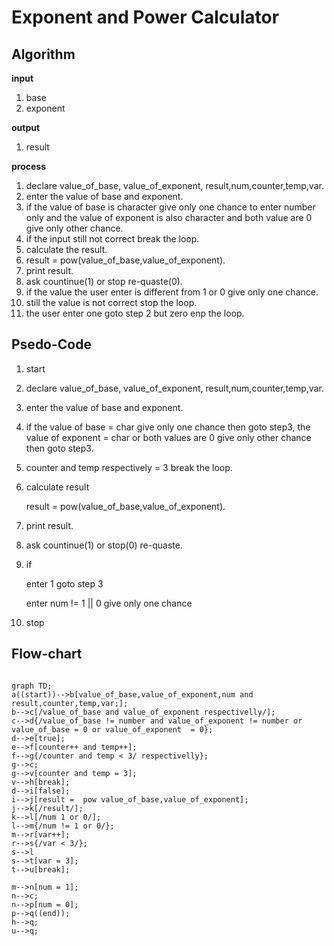 # Exponent and Power Calculator

## Algorithm

**input**
 1. base
 2. exponent

**output**
 1. result
 
 **process**
 1. declare value_of_base, value_of_exponent, result,num,counter,temp,var.
 2. enter the value of base and exponent.
 3. if the value of base is character give only one chance to enter number only and the value of exponent is also character and both value are 0 give only other chance.
 4. if the input still not correct break the loop.
 5. calculate the result.
 6. result =  pow(value_of_base,value_of_exponent).
 7. print result.
 8.  ask countinue(1) or stop re-quaste(0).
 9. if the value the user enter is different from 1 or 0 give only one chance.
 10. still the value is not correct stop the loop.
 11. the user enter one goto step 2 but zero enp the loop.
 
 ## Psedo-Code

 1. start
 2. declare value_of_base, value_of_exponent, result,num,counter,temp,var.
 3. enter the value of base and exponent.
 4. if 
     the value of base = char give only one chance then goto step3,
     the value of exponent = char or both values are 0 give  only other chance then goto step3.
 5. counter and temp respectively = 3 break the loop.
 6. calculate result
     
      result =  pow(value_of_base,value_of_exponent).
 7. print result.
 8. ask countinue(1) or stop(0) re-quaste.
 9.  if 
   
      enter 1 goto step 3

      enter num != 1 || 0 give only one chance
 10. stop
   
## Flow-chart


```mermaid

graph TD;
a((start))-->b[value_of_base,value_of_exponent,num and result,counter,temp,var;];
b-->c[/value_of_base and value_of_exponent respectivelly/];
c-->d{/value_of_base != number and value_of_exponent != number or value_of_base = 0 or value_of_exponent  = 0};
d-->e[true];
e-->f[counter++ and temp++];
f-->g{/counter and temp < 3/ respectivelly};
g-->c;
g-->v[counter and temp = 3];
v-->h[break];
d-->i[false];
i-->j[result =  pow value_of_base,value_of_exponent];
j-->k[/result/];
k-->l[/num 1 or 0/];
l-->m{/num != 1 or 0/};
m-->r[var++];
r-->s{/var < 3/};
s-->l
s-->t[var = 3];
t-->u[break];

m-->n[num = 1];
n-->c;
n-->p[num = 0];
p-->q((end));
h-->q;
u-->q;
```
